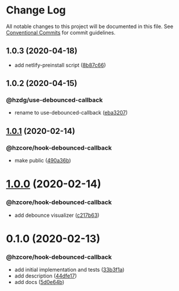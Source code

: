 # Change Log

All notable changes to this project will be documented in this file.
See [Conventional Commits](https://conventionalcommits.org) for commit guidelines.

## 1.0.3 (2020-04-18)


* add netlify-preinstall script ([8b87c66](https://github.com/hzdg/hz-core/commit/8b87c66))


## 1.0.2 (2020-04-15)


### @hzdg/use-debounced-callback

* rename to use-debounced-callback ([eba3207](https://github.com/hzdg/hz-core/commit/eba3207))


## [1.0.1](https://github.com/hzdg/hz-core/compare/@hzcore/hook-debounced-callback@1.0.0...@hzcore/hook-debounced-callback@1.0.1) (2020-02-14)


### @hzcore/hook-debounced-callback

* make public ([490a36b](https://github.com/hzdg/hz-core/commit/490a36b))


# [1.0.0](https://github.com/hzdg/hz-core/compare/@hzcore/hook-debounced-callback@0.1.0...@hzcore/hook-debounced-callback@1.0.0) (2020-02-14)


### @hzcore/hook-debounced-callback

* add debounce visualizer ([c217b63](https://github.com/hzdg/hz-core/commit/c217b63))


# 0.1.0 (2020-02-13)


### @hzcore/hook-debounced-callback

* add initial implementation and tests ([33b3f1a](https://github.com/hzdg/hz-core/commit/33b3f1a))
* add description ([44dfe17](https://github.com/hzdg/hz-core/commit/44dfe17))
* add docs ([5d0e64b](https://github.com/hzdg/hz-core/commit/5d0e64b))

